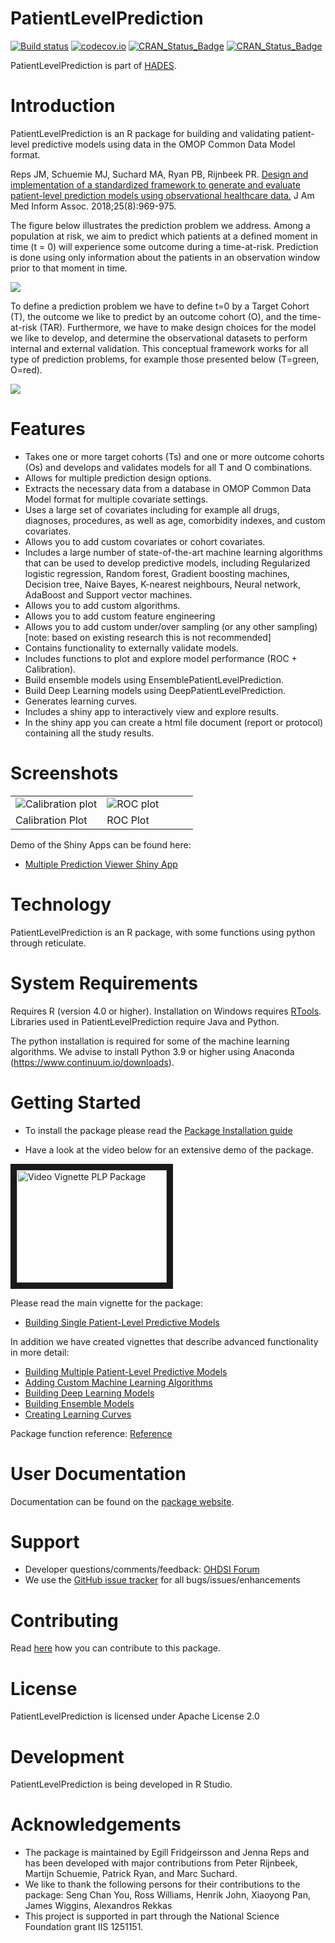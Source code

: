 PatientLevelPrediction
======================


[![Build status](https://github.com/OHDSI/PatientLevelPrediction/actions/workflows/R_CMD_check_Hades.yaml/badge.svg?branch=main)](https://github.com/OHDSI/PatientLevelPrediction/actions/workflows/R_CMD_check_Hades.yaml)
[![codecov.io](https://codecov.io/github/OHDSI/PatientLevelPrediction/coverage.svg?branch=main)](https://app.codecov.io/github/OHDSI/PatientLevelPrediction?branch=main)
[![CRAN_Status_Badge](https://www.r-pkg.org/badges/version/PatientLevelPrediction)](https://cran.r-project.org/package=PatientLevelPrediction)
[![CRAN_Status_Badge](https://cranlogs.r-pkg.org/badges/PatientLevelPrediction)](https://cran.r-project.org/package=PatientLevelPrediction)

PatientLevelPrediction is part of [HADES](https://ohdsi.github.io/Hades/).

Introduction
============

PatientLevelPrediction is an R package for building and validating patient-level predictive models using data in the OMOP Common Data Model format.  

Reps JM, Schuemie MJ, Suchard MA, Ryan PB, Rijnbeek PR. [Design and implementation of a standardized framework to generate and evaluate patient-level prediction models using observational healthcare data.](https://doi.org/10.1093/jamia/ocy032) J Am Med Inform Assoc. 2018;25(8):969-975.

The figure below illustrates the prediction problem we address. Among a population at risk, we aim to predict which patients at a defined moment in time (t = 0) will experience some outcome during a time-at-risk. Prediction is done using only information about the patients in an observation window prior to that moment in time.

![](vignettes/images/Figure1.avif)

To define a prediction problem we have to define t=0 by a Target Cohort (T), the outcome we like to predict by an outcome cohort (O), and the time-at-risk (TAR). Furthermore, we  have to make design choices for the model we like to develop, and determine the observational datasets to perform internal and external validation. This conceptual framework works for all type of prediction problems, for example those presented below (T=green, O=red).

![](vignettes/images/problems.avif)

Features
========
- Takes one or more target cohorts (Ts) and one or more outcome cohorts (Os) and develops and validates models for all T and O combinations.
- Allows for multiple prediction design options.
- Extracts the necessary data from a database in OMOP Common Data Model format for multiple covariate settings.
- Uses a large set of covariates including for example all drugs, diagnoses, procedures, as well as age, comorbidity indexes, and custom covariates.
- Allows you to add custom covariates or cohort covariates.
- Includes a large number of state-of-the-art machine learning algorithms that can be used to develop predictive models, including Regularized logistic regression, Random forest, Gradient boosting machines, Decision tree, Naive Bayes, K-nearest neighbours, Neural network, AdaBoost and Support vector machines.
- Allows you to add custom algorithms.
- Allows you to add custom feature engineering
- Allows you to add custom under/over sampling (or any other sampling) [note: based on existing research this is not recommended]
- Contains functionality to externally validate models.
- Includes functions to plot and explore model performance (ROC + Calibration).
- Build ensemble models using EnsemblePatientLevelPrediction.
- Build Deep Learning models using DeepPatientLevelPrediction.
- Generates learning curves.
- Includes a shiny app to interactively view and explore results.
- In the shiny app you can create a html file document (report or protocol) containing all the study results.


Screenshots
===========

<table>
<tr valign="bottom">
<td width = 50%>

<img src="vignettes/images/sparseCalibration.avif" alt="Calibration plot" title="Calibration plot" />

</td>
<td width = 50%>
<img src="vignettes/images/sparseROC.avif" alt="ROC plot" title="ROC plot" />

</td>
</tr><tr>
<td> Calibration Plot</td><td> ROC Plot</td>
</tr>
</table>


Demo of the Shiny Apps can be found here:

- [Multiple Prediction Viewer Shiny App](https://data.ohdsi.org/smokingPhenotypeExplorer/)


Technology
==========
PatientLevelPrediction is an R package, with some functions using python through reticulate.

System Requirements
===================
Requires R (version 4.0 or higher). Installation on Windows requires [RTools](https://cran.r-project.org/bin/windows/Rtools/). Libraries used in PatientLevelPrediction require Java and Python.

The python installation is required for some of the machine learning algorithms. We advise to
install Python 3.9 or higher using Anaconda (https://www.continuum.io/downloads). 

Getting Started
===============

- To install the package please read the [Package Installation guide](https://ohdsi.github.io/PatientLevelPrediction/articles/InstallationGuide.html)

- Have a look at the video below for an extensive demo of the package.

<a href="https://www.youtube.com/watch?feature=player_embedded&v=BEukCbT8UoA
" target="_blank"><img src="https://img.youtube.com/vi/BEukCbT8UoA/0.jpg" 
alt="Video Vignette PLP Package" width="240" height="180" border="10" /></a>

Please read the main vignette for the package:

- [Building Single Patient-Level Predictive Models](https://ohdsi.github.io/PatientLevelPrediction/articles/BuildingPredictiveModels.html)

In addition we have created vignettes that describe advanced functionality in more detail:

- [Building Multiple Patient-Level Predictive Models](https://ohdsi.github.io/PatientLevelPrediction/articles/BuildingMultiplePredictiveModels.html)
- [Adding Custom Machine Learning Algorithms](https://ohdsi.github.io/PatientLevelPrediction/articles/AddingCustomModels.html)
- [Building Deep Learning Models](https://github.com/OHDSI/DeepPatientLevelPrediction)
- [Building Ensemble Models](https://github.com/OHDSI/EnsemblePatientLevelPrediction)
- [Creating Learning Curves](https://ohdsi.github.io/PatientLevelPrediction/articles/CreatingLearningCurves.html)

Package function reference: [Reference](https://ohdsi.github.io/PatientLevelPrediction/reference/index.html)

User Documentation
==================
Documentation can be found on the [package website](https://ohdsi.github.io/PatientLevelPrediction/).

Support
=======
* Developer questions/comments/feedback: <a href="https://forums.ohdsi.org/c/developers/7">OHDSI Forum</a>
* We use the <a href="https://github.com/OHDSI/PatientLevelPrediction/issues">GitHub issue tracker</a> for all bugs/issues/enhancements

Contributing
============
Read [here](https://ohdsi.github.io/Hades/contribute.html) how you can contribute to this package. 
 
License
=======
PatientLevelPrediction is licensed under Apache License 2.0

Development
===========
PatientLevelPrediction is being developed in R Studio.


# Acknowledgements

- The package is maintained by Egill Fridgeirsson and Jenna Reps and has been developed with major contributions from Peter Rijnbeek, Martijn Schuemie, Patrick Ryan, and Marc Suchard.
- We like to thank the following persons for their contributions to the package: Seng Chan You, Ross Williams, Henrik John, Xiaoyong Pan, James Wiggins, Alexandros Rekkas
- This project is supported in part through the National Science Foundation grant IIS 1251151.
